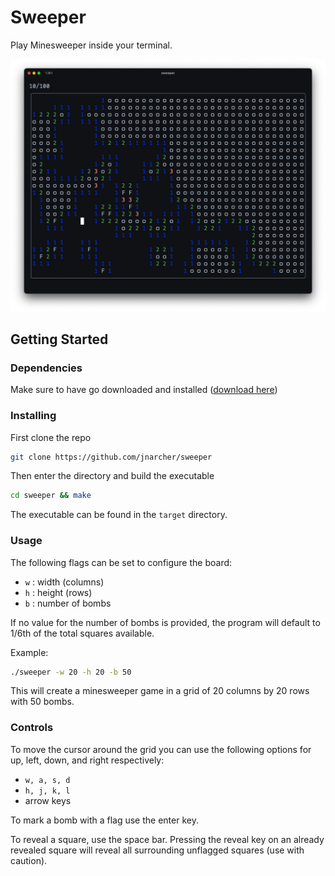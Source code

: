 # Sweeper 

Play Minesweeper inside your terminal.

![screenshot](github/screenshot.png)

## Getting Started

### Dependencies

Make sure to have go downloaded and installed ([download here](https://go.dev/doc/install))

### Installing

First clone the repo
```bash
git clone https://github.com/jnarcher/sweeper
```
Then enter the directory and build the executable
```bash
cd sweeper && make
```
The executable can be found in the `target` directory.

### Usage

The following flags can be set to configure the board:
- `w` : width  (columns)
- `h` : height (rows)
- `b` : number of bombs

If no value for the number of bombs is provided, the program will default to 1/6th of the total squares available.

Example:
```bash
./sweeper -w 20 -h 20 -b 50
```
This will create a minesweeper game in a grid of 20 columns by 20 rows with 50 bombs.

### Controls

To move the cursor around the grid you can use the following options for up, left, down, and right respectively:
- `w, a, s, d`
- `h, j, k, l`
- arrow keys

To mark a bomb with a flag use the enter key.

To reveal a square, use the space bar. Pressing the reveal key on an already revealed square will reveal all surrounding unflagged squares (use with caution).
